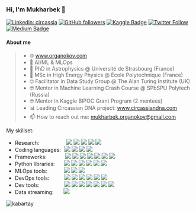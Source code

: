 ### Hi, I'm Mukharbek 👋

[![Linkedin: circassia](https://img.shields.io/badge/-Mukharbek%20Organokov-blue?style=flat-square&logo=Linkedin&logoColor=white&link=https://www.linkedin.com/in/circassia/)](https://www.linkedin.com/in/circassia/) 
[![GitHub followers](https://img.shields.io/github/followers/kabartay?style=social)](https://github.com/kabartay) 
[![Kaggle Badge](https://img.shields.io/badge/-muhakabartay-white?style=flat&logo=kaggle&logoColor=deepblue&link=https://www.kaggle.com/muhakabartay)](https://www.kaggle.com/muhakabartay) 
[![Twitter Follow](https://img.shields.io/twitter/follow/circassia_ai?label=circassia_ai)](https://twitter.com/circassia_ai) 
[![Medium Badge](https://img.shields.io/badge/-circassia_ai-000000?style=flat&labelColor=000000&logo=Medium&link=https://medium.com/@circassia_ai)](https://medium.com/@circassia_ai) 
<!--
![Views](https://gpvc.arturio.dev/kabartay)
-->
<!--
[![GitHub](https://img.shields.io/github/followers/kabartay?label=kabartay)](https://github.com/kabartay)  
[![Hits](https://hits.seeyoufarm.com/api/count/incr/badge.svg?url=https%3A%2F%2Fgithub.com%2Fkabartay&count_bg=%2379C83D&title_bg=%23555555&icon=adblock.svg&icon_color=%2322B613&title=visits&edge_flat=false)](https://hits.seeyoufarm.com)
-->

#### About me  
> - 🌐 www.organokov.com
> - 🔭 AI/ML & MLOps
> - 📡 PhD in Astrophysics @ Université de Strasbourg (France)
> - 📡 MSc in High Energy Physics @ École Polytechnique (France) 
> - 🤓 Facilitator in Data Study Group @ The Alan Turing Institute (UK)
> - 🤓 Mentor in Machine Learning Crash Course @ SPbSPU Polytech (Russia)
> - 🤓 Mentor in Kaggle BIPOC Grant Program (2 mentees)
> - 📊 Leading Circassian DNA project: www.circassiandna.com
> - 📫 How to reach out me: mukharbek.organokov@gmail.com  

My skillset: 
  * Research: &#8202; &#8202; &#8202; &#8202; &nbsp; &nbsp; &nbsp; &nbsp; &nbsp; &nbsp; [![](https://img.shields.io/badge/ORCID-informational?style=flat&logo=ORCID&logoColor=A6CE39&color=white)](https://orcid.org/0000-0002-3093-3456) [![](https://img.shields.io/badge/GoogleScholar-informational?style=flat&logo=Google-Scholar&logoColor=4285F4&color=white)](https://scholar.google.com/citations?user=jYZaDVoAAAAJ&hl=en) [![](https://img.shields.io/badge/Scopus-informational?style=flat&logo=scopus&logoColor=E9711C&color=white)](https://www.scopus.com/authid/detail.uri?authorId=57194618351) [![](https://img.shields.io/badge/Publons-informational?style=flat&logo=Publons&logoColor=336699&color=white)](https://publons.com/researcher/2079516/mukharbek-organokov/) [![](https://img.shields.io/badge/INSPIREhep-informational?style=flat&logo=inspire&logoColor=01E5FE&color=101727)](https://inspirehep.net/authors/1609916) 
  * Coding languages: &#8202; ![](https://img.shields.io/badge/Python-informational?style=flat&logo=python&logoColor=3776AB&color=white) ![](https://img.shields.io/badge/Bash-informational?style=flat&logo=gnu-bash&logoColor=4EAA25&color=white) ![](https://img.shields.io/badge/Go-informational?style=flat&logo=Go&logoColor=2DBCAF&color=white) ![](https://img.shields.io/badge/C++-informational?style=flat&logo=c-plusplus&logoColor=00599C&color=white) 
  * Frameworks: &#8198; &nbsp; &nbsp; &nbsp; &nbsp; &nbsp; ![](https://img.shields.io/badge/PyTorch-informational?style=flat&logo=PyTorch&logoColor=EE4C2C&color=white) ![](https://img.shields.io/badge/TensorFlow-informational?style=flat&logo=TensorFlow&logoColor=FF6F00&color=white) ![](https://img.shields.io/badge/Keras-informational?style=flat&logo=Keras&logoColor=D00000&color=white) ![](https://img.shields.io/badge/XGBoost-informational?style=flat&logo=XGBoost&logoColor=white&color=1A9EDB) ![](https://img.shields.io/badge/ScikitLearn-informational?style=flat&logo=scikit-learn&logoColor=F7931E&color=white) ![](https://img.shields.io/badge/ONNX-informational?style=flat&logo=onnx&logoColor=black&color=white) ![](https://img.shields.io/badge/Ray-informational?style=flat&logo=ray&logoColor=00A2E9&color=white)  
  * Python libraries: &#8202; &nbsp; &nbsp; ![](https://img.shields.io/badge/Pandas-informational?style=flat&logo=pandas&logoColor=150458&color=white) ![](https://img.shields.io/badge/NumPy-informational?style=flat&logo=numpy&logoColor=013243&color=white) ![](https://img.shields.io/badge/SciPy-informational?style=flat&logo=scipy&logoColor=8CAAE6&color=white) ![](https://img.shields.io/badge/Jupyter-informational?style=flat&logo=jupyter&logoColor=F37626&color=white) ![](https://img.shields.io/badge/Asyncio-informational?style=flat&logo=Asyncio&logoColor=black&color=white) ![](https://img.shields.io/badge/NetworkX-informational?style=flat&logo=networkX&logoColor=black&color=white)
  * MLOps tools: &#8202; &#8202; &nbsp; &nbsp; &nbsp; &nbsp; ![](https://img.shields.io/badge/MLFlow-informational?style=flat&logo=mlflow&logoColor=0194E2&color=white) ![](https://img.shields.io/badge/Kubeflow-informational?style=flat&logo=Kubeflow&logoColor=white&color=326CE5) ![](https://img.shields.io/badge/KServe-informational?style=flat&logo=kserve&logoColor=white&color=326CE5) 
  * DevOps tools: &#8202; &#8202; &#8202; &#8202; &nbsp; &nbsp; ![](https://img.shields.io/badge/Docker-informational?style=flat&logo=docker&logoColor=2496ED&color=white) ![](https://img.shields.io/badge/Kubernetes-informational?style=flat&logo=Kubernetes&logoColor=326CE5&color=white) ![](https://img.shields.io/badge/Git-informational?style=flat&logo=Git&logoColor=F05032&color=white) ![](https://img.shields.io/badge/GitHub-informational?style=flat&logo=GitHub&logoColor=black&color=white) ![](https://img.shields.io/badge/Helm-informational?style=flat&logo=helm&logoColor=0F1689&color=white) ![](https://img.shields.io/badge/ArgoCD-informational?style=flat&logo=argo&logoColor=EE794B&color=white)
  * Dev tools: &nbsp; &nbsp; &nbsp; &nbsp; &nbsp; &nbsp; &nbsp; &nbsp; ![](https://img.shields.io/badge/Linux-informational?style=flat&logo=linux&logoColor=black&color=F5C01B) ![](https://img.shields.io/badge/VSCode-informational?style=flat&logo=visual-studio-code&logoColor=0078d7&color=white) ![](https://img.shields.io/badge/Colab-informational?style=flat&logo=google-colab&logoColor=F4B400&color=white) ![](https://img.shields.io/badge/Atlassian-informational?style=flat&logo=atlassian&logoColor=0052CC&color=white) ![](https://img.shields.io/badge/Jira-informational?style=flat&logo=jira&logoColor=0052CC&color=white) ![](https://img.shields.io/badge/Confluence-informational?style=flat&logo=confluence&logoColor=0052CC&color=white) ![](https://img.shields.io/badge/LaTeX-informational?style=flat&logo=LaTeX&logoColor=008080&color=white)  
  * Data streaming: &#8202; &#8202; &#8202; &nbsp; ![](https://img.shields.io/badge/Kafka-informational?style=flat&logo=apache-kafka&logoColor=black&color=white) 

<!--
Kubernetes color can be 326CE5
-->

<!--
#### Kaggle
![competition_light](https://road-to-kaggle-grandmaster.vercel.app/api/badges/muhakabartay/competition/light)
![dataset](https://road-to-kaggle-grandmaster.vercel.app/api/badges/muhakabartay/dataset/light)
![notebook](https://road-to-kaggle-grandmaster.vercel.app/api/badges/muhakabartay/notebook/light)
![discussion](https://road-to-kaggle-grandmaster.vercel.app/api/badges/muhakabartay/discussion/light)
-->

<!--
#### Trophies
[![trophy](https://github-profile-trophy.vercel.app/?username=kabartay&theme=onedark&row=1&column=7&title=Stars,Repositories,Commits,PullRequest,Issues,MultiLanguage,Followers)](https://github.com/kabartay/github-profile-trophy)  
-->

<!-- link: https://github.com/ryo-ma/github-profile-trophy -->

<!--
<p><img align="left" src="https://github-readme-stats.vercel.app/api?username=kabartay&show_icons=true" alt="kabartay" /></p>
<p><img align="center" src="https://github-readme-stats.vercel.app/api/top-langs/?username=kabartay&layout=compact&hide=html" alt="kabartay" /></p>
&nbsp;
-->

<p><img align="left" src="https://github-readme-stats.vercel.app/api?username=kabartay&show_icons=true" alt="kabartay" /></p>
<!--
<p><img align="center" src="https://github-readme-stats.vercel.app/api/top-langs/?username=kabartay&layout=pie&langs_count=5&hide=html,css,jupyter%20notebook" alt="kabartay" /></p>
&nbsp;
-->

<!--
![Top Langs](https://github-readme-stats.vercel.app/api/top-langs/?username=kabartay&langs_count=5)
-->

<!--
[![GitHub stats](https://github-readme-stats.vercel.app/api?username=kabartay&theme=blue)](https://github.com/kabartay/github-readme-stats)  
![1](https://github-readme-stats.vercel.app/api/top-langs/?username=kabartay&theme=blue)
-->  

<!--
TODO
StackOverflow badge 
DataCamp: https://www.datacamp.com/profile/kabartay
EdX: https://profile.edx.org/u/muha07
Coursera: https://www.coursera.org/user/ae01c80a9ada49571cd6318b7990845d (put more settings to Coursera first)
-->  

<!--
**kabartay/kabartay** is a ✨ _special_ ✨ repository because its `README.md` (this file) appears on your GitHub profile.
Here are some ideas to get you started:
- 🔭 I’m currently working ...
- 🌱 I’m currently learning ...
- 🌱 I'm currently learning MIT MicroMaster: [Statistics and Data Science](https://micromasters.mit.edu/ds)
- 🤔 I’m looking for help with ...
- 💬 Ask me about ...
- 📫 How to reach me: ...
- 😄 Pronouns: ...
- ⚡ Fun fact: ...
[![Twitter Follow](https://img.shields.io/twitter/follow/circassia_ai?label=Follow)](https://twitter.com/circassia_ai)
[![Ods.ai Badge](https://img.shields.io/badge/-muhakabartay-white?style=flat&logo=odsai&logoColor=crimson&link=https://ods.ai/users/ae6a50f2c4fb)](https://ods.ai/users/ae6a50f2c4fb)
[![Anurag's github stats](https://github-readme-stats.vercel.app/api?username=kabartay&theme=blue-green)](https://github.com/kabartay/github-readme-stats)
[![Medium Badge](https://badgen.net/badge/icon/medium?icon=medium&label)](https://medium.com/@circassia_ai)
Customizable Badge
[![Medium Badge](https://img.shields.io/badge/@circassia_ai-black?style=flat&logo=medium&logoColor=white&link=https://medium.com/@circassia_ai)](https://medium.com/@circassia_ai)
[![circassia_ai StackOverflow](https://github-readme-stackoverflow.vercel.app/?userID=7302404)](https://stackoverflow.com/users/7302404/circassia_ai)
Search colors here https://simpleicons.org/?q=r
-->
